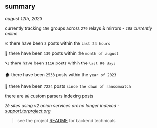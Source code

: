 
## summary
_august 12th, 2023_

currently tracking `156` groups across `279` relays & mirrors - _`108` currently online_

⏲ there have been `3` posts within the `last 24 hours`

🦈 there have been `139` posts within the `month of august`

🪐 there have been `1116` posts within the `last 90 days`

🏚 there have been `2533` posts within the `year of 2023`

🦕 there have been `7224` posts `since the dawn of ransomwatch`

there are `86` custom parsers indexing posts

_`20` sites using v2 onion services are no longer indexed - [support.torproject.org](https://support.torproject.org/onionservices/v2-deprecation/)_

> see the project [README](https://github.com/joshhighet/ransomwatch#ransomwatch--) for backend technicals
